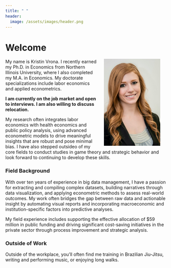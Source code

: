 ```yaml
---
title: " "
header: 
  image: /assets/images/header.png
---
```


# Welcome​

<img src="https://github.com/kristin-vrona/Vrona-Profile/blob/master/assets/images/Vrona Kristin.jpeg?raw=true" width="35%" hspace="20" align="right">

My name is Kristin Vrona. I recently earned my Ph.D. in Economics from Northern Illinois University, where I also completed my M.A. in Economics. My doctorate specializations include labor economics and applied econometrics.  

**I am currently on the job market and open to interviews. I am also willing to discuss relocation.**

My research often integrates labor economics with health economics and public policy analysis, using advanced econometric models to drive meaningful insights that are robust and pose minimal bias. I have also stepped outsideo of my core fields to conduct studies in game theory and strategic behavior and look forward to continuing to develop these skills.


### Field Background

With over ten years of experience in big data management, I have a passion for extracting and compiling complex datasets, building narratives through data visualization, and applying econometric methods to assess real-world outcomes. My work often bridges the gap between raw data and actionable insight by automating visual reports and incorporating macroeconomic and institution-specific factors into predictive analyses.

My field experience includes supporting the effective allocation of $59 million in public funding and driving significant cost-saving initiatives in the private sector through process improvement and strategic analysis.



### Outside of Work

Outside of the workplace, you’ll often find me training in Brazilian Jiu-Jitsu, writing and performing music, or enjoying long walks. 


